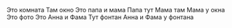 Это комната
Там окно
Это папа и мама
Папа тут
Мама там
Мама у окна
Это фото
Это Анна и Фама
Тут фонтан
Анна и Фама у фонтана

